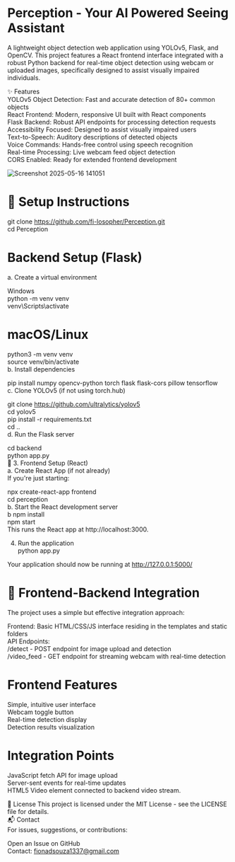 # Perception - Your AI Powered Seeing Assistant

A lightweight object detection web application using YOLOv5, Flask, and OpenCV. This project features a React frontend interface integrated with a robust Python backend for real-time object detection using webcam or uploaded images, specifically designed to assist visually impaired individuals.

✨ Features<br>
YOLOv5 Object Detection: Fast and accurate detection of 80+ common objects<br>
React Frontend: Modern, responsive UI built with React components<br>
Flask Backend: Robust API endpoints for processing detection requests<br>
Accessibility Focused: Designed to assist visually impaired users<br>
Text-to-Speech: Auditory descriptions of detected objects<br>
Voice Commands: Hands-free control using speech recognition<br>
Real-time Processing: Live webcam feed object detection<br>
CORS Enabled: Ready for extended frontend development

![Screenshot 2025-05-16 141051](https://github.com/user-attachments/assets/ca029826-49ea-4d90-ab4e-b80b85941914)

# 🚀 Setup Instructions<br>
git clone https://github.com/fi-losopher/Perception.git<br>
cd Perception
# Backend Setup (Flask)
a. Create a virtual environment<br>

Windows<br>
python -m venv venv<br>
venv\Scripts\activate
<br>
# macOS/Linux<br>
python3 -m venv venv<br>
source venv/bin/activate<br>
b. Install dependencies<br>

pip install numpy opencv-python torch flask flask-cors pillow tensorflow<br>
c. Clone YOLOv5 (if not using torch.hub)<br>

git clone https://github.com/ultralytics/yolov5<br>
cd yolov5<br>
pip install -r requirements.txt<br>
cd ..<br>
d. Run the Flask server<br>

cd backend<br>
python app.py<br>
🔹 3. Frontend Setup (React)<br>
a. Create React App (if not already)<br>
If you're just starting:<br>


npx create-react-app frontend<br>
cd perception<br>
b. Start the React development server<br>
b
npm install<br>
npm start<br>
This runs the React app at http://localhost:3000.<br>

4. Run the application<br>
 python app.py<br>
 
Your application should now be running at http://127.0.0.1:5000/<br>


# 🔄 Frontend-Backend Integration<br>
The project uses a simple but effective integration approach:<br>

Frontend: Basic HTML/CSS/JS interface residing in the templates and static folders<br>
API Endpoints:
<br>
/detect - POST endpoint for image upload and detection
<br>/video_feed - GET endpoint for streaming webcam with real-time detection



# Frontend Features

Simple, intuitive user interface<br>
Webcam toggle button<br>
Real-time detection display<br>
Detection results visualization<br>

# Integration Points

JavaScript fetch API for image upload<br>
Server-sent events for real-time updates<br>
HTML5 Video element connected to backend video stream.<br>

📃 License
This project is licensed under the MIT License - see the LICENSE file for details.<br>
📬 Contact<br>
For issues, suggestions, or contributions:<br>

Open an Issue on GitHub<br>
Contact: fionadsouza1337@gmail.com<br>
